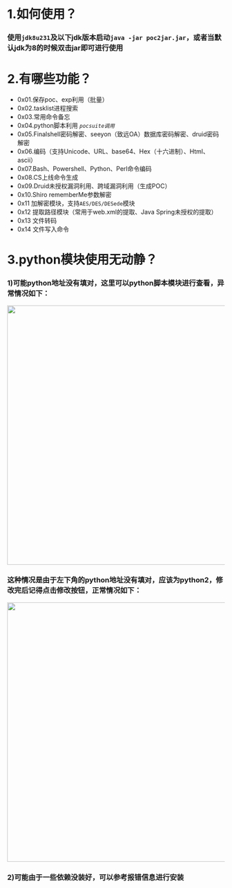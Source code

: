 # 1.如何使用？
### 使用`jdk8u231`及以下jdk版本启动`java -jar poc2jar.jar`，或者当默认jdk为8的时候双击jar即可进行使用

# 2.有哪些功能？
- 0x01.保存poc、exp利用（批量）
- 0x02.tasklist进程搜索
- 0x03.常用命令备忘
- 0x04.python脚本利用 *`pocsuite调用`*
- 0x05.Finalshell密码解密、seeyon（致远OA）数据库密码解密、druid密码解密
- 0x06.编码（支持Unicode、URL、base64、Hex（十六进制）、Html、ascii）
- 0x07.Bash、Powershell、Python、Perl命令编码
- 0x08.CS上线命令生成
- 0x09.Druid未授权漏洞利用、跨域漏洞利用（生成POC）
- 0x10.Shiro rememberMe参数解密
- 0x11 加解密模块，支持`AES/DES/DESede`模块
- 0x12 提取路径模块（常用于web.xml的提取、Java Spring未授权的提取）
- 0x13 文件转码
- 0x14 文件写入命令


# 3.python模块使用无动静？
### 1)可能python地址没有填对，这里可以python脚本模块进行查看，异常情况如下：

<img src="https://user-images.githubusercontent.com/48286013/143996179-71ed0999-ea92-4ab2-a251-c061fdb5a584.png" width="700" height="600" />

### 这种情况是由于左下角的python地址没有填对，应该为python2，修改完后记得点击修改按钮，正常情况如下：

<img src="https://user-images.githubusercontent.com/48286013/144005135-a0d6a9d7-379b-4c73-9905-87b1ab269ec9.png" width="700" height="600" />

### 2)可能由于一些依赖没装好，可以参考报错信息进行安装

